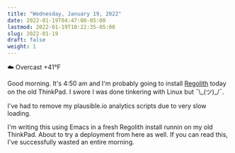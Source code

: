 ```yaml
---
title: "Wednesday, January 19, 2022"
date: 2022-01-19T04:47:00-05:00
lastmod: 2022-01-19T10:22:35-05:00
slug: 2022-01-19
draft: false
weight: 1
---
```


☁️   Overcast +41°F

Good morning. It's 4:50 am and I'm probably going to install [Regolith](https://regolith-linux.org) today on the old ThinkPad. I swore I was done tinkering with Linux but ¯\\\_(ツ)\_/¯.

I've had to remove my plausible.io analytics scripts due to very slow loading.

I'm writing this using Emacs in a fresh Regolith install runnin on my old ThinkPad. About to try a deployment from here as well. If you can read this, I've successfully wasted an entire morning.

[//]: # "Exported with love from a post written in Org mode"
[//]: # "- https://github.com/kaushalmodi/ox-hugo"
